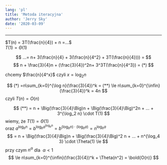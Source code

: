 ```yaml
---
lang: 'pl'
title: 'Metoda iteracyjna'
author: 'Jerry Sky'
date: '2020-03-09'
---
```


---

$T(n) = 3T(\frac{n}{4}) + n =...$\
$T(1) = \Theta(1)$

$$
...= n+ 3(\frac{n}{4} + 3(\frac{n}{4^2} + 3T(\frac{n}{4}))) =
$$
$$
n + \frac{3}{4}n + (\frac{3}{4})^2n+ 3^3T(\frac{n}{4^3}) = (*)
$$

chcemy $\frac{n}{4^x}$ czyli $x = \log_2 n$

$$
(*) =n\sum_{k=0}^{\log n}(\frac{3}{4})^k = (**) \le n\sum_{k=0}^{\infin}(\frac{3}{4})^k = 4n
$$
czyli $T(n) = O(n)$

$$
(**) = n + \Big(\frac{3}{4}\Big)n + \Big(\frac{3}{4}\Big)^2n + ... + 3^{\log_2 n} \cdot T(1)
$$
wiemy, że $T(1) = \Theta(1)$\
oraz $a^{\log_b n} = b^{\log_b a^{\log_b n}} = b^{(\log_b n) \cdot (\log_b a)} = n^{\log_b a}$
$$
= n + \Big(\frac{3}{4}\Big)n + \Big(\frac{3}{4}\Big)^2 n + ... + n^{\log_4 3} \cdot \Theta(1) \le
$$
przy czym $n^{\alpha}$ dla $~\alpha < 1$
$$
\le n\sum_{k=0}^{\infin}(\frac{3}{4})^k + \Theta(n^2) = \bold{O(n)}
$$
